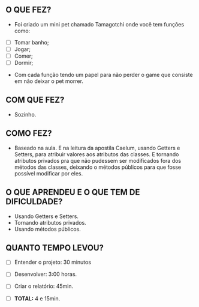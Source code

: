 
## O QUE FEZ?
- Foi criado um mini pet chamado Tamagotchi onde você tem funções como:
- [ ] Tomar banho;
- [ ] Jogar;
- [ ] Comer;
- [ ] Dormir;
- Com cada função tendo um papel para não perder o game que consiste em não deixar o pet morrer.

## COM QUE FEZ?
- Sozinho.

## COMO FEZ?
- Baseado na aula. E na leitura da apostila Caelum, usando Getters e Setters, para atribuir valores aos atributos das classes. E tornando atributos privados pra que não pudessem ser modificados fora dos métodos das classes, deixando o métodos públicos para que fosse possível modificar por eles.


## O QUE APRENDEU E O QUE TEM DE DIFICULDADE?
- Usando Getters e Setters.
- Tornando atributos privados.
- Usando métodos públicos.


## QUANTO TEMPO LEVOU?
   - [ ] Entender o projeto: 30 minutos
   - [ ] Desenvolver:   3:00 horas.
   - [ ] Criar o relatório: 45min.
   - [ ] **TOTAL:** 4 e 15min.

